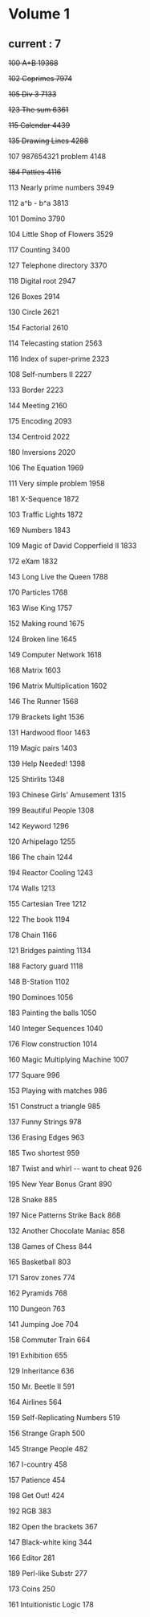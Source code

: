 # Volume 1
## current : 7
~~100	 A+B	19368~~

~~102	 Coprimes	7974~~

~~105	 Div 3	7133~~

~~123	 The sum	6361~~

~~115	 Calendar	4439~~

~~135	 Drawing Lines	4288~~

107	 987654321 problem	4148

~~184	 Patties	4116~~

113	 Nearly prime numbers	3949

112	 a^b - b^a	3813

101	 Domino	3790

104	 Little Shop of Flowers	3529

117	 Counting	3400

127	 Telephone directory	3370

118	 Digital root	2947

126	 Boxes	2914

130	 Circle	2621

154	 Factorial	2610

114	 Telecasting station	2563

116	 Index of super-prime	2323

108	 Self-numbers II	2227

133	 Border	2223

144	 Meeting	2160

175	 Encoding	2093

134	 Centroid	2022

180	 Inversions	2020

106	 The Equation	1969

111	 Very simple problem	1958

181	 X-Sequence	1872

103	 Traffic Lights	1872

169	 Numbers	1843

109	 Magic of David Copperfield II	1833

172	 eXam	1832

143	 Long Live the Queen	1788

170	 Particles	1768

163	 Wise King	1757

152	 Making round	1675

124	 Broken line	1645

149	 Computer Network	1618

168	 Matrix	1603

196	 Matrix Multiplication	1602

146	 The Runner	1568

179	 Brackets light	1536

131	 Hardwood floor	1463

119	 Magic pairs	1403

139	 Help Needed!	1398

125	 Shtirlits	1348

193	 Chinese Girls' Amusement	1315

199	 Beautiful People	1308

142	 Keyword	1296

120	 Arhipelago	1255

186	 The chain	1244

194	 Reactor Cooling	1243

174	 Walls	1213

155	 Cartesian Tree	1212

122	 The book	1194

178	 Chain	1166

121	 Bridges painting	1134

188	 Factory guard	1118

148	 B-Station	1102

190	 Dominoes	1056

183	 Painting the balls	1050

140	 Integer Sequences	1040

176	 Flow construction	1014

160	 Magic Multiplying Machine	1007

177	 Square	996

153	 Playing with matches	986

151	 Construct a triangle	985

137	 Funny Strings	978

136	 Erasing Edges	963

185	 Two shortest	959

187	 Twist and whirl -- want to cheat	926

195	 New Year Bonus Grant	890

128	 Snake	885

197	 Nice Patterns Strike Back	868

132	 Another Chocolate Maniac	858

138	 Games of Chess	844

165	 Basketball	803

171	 Sarov zones	774

162	 Pyramids	768

110	 Dungeon	763

141	 Jumping Joe	704

158	 Commuter Train	664

191	 Exhibition	655

129	 Inheritance	636

150	 Mr. Beetle II	591

164	 Airlines	564

159	 Self-Replicating Numbers	519

156	 Strange Graph	500

145	 Strange People	482

167	 I-country	458

157	 Patience	454

198	 Get Out!	424

192	 RGB	383

182	 Open the brackets	367

147	 Black-white king	344

166	 Editor	281

189	 Perl-like Substr	277

173	 Coins	250

161	 Intuitionistic Logic	178

